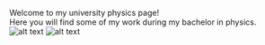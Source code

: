 

Welcome to my university physics page!<br>
Here you will find some of my work during my bachelor in physics.
![alt text](https://i.imgur.com/2N9cKJc.png)
![alt text](https://i.imgur.com/rqfDnAL.jpg)

